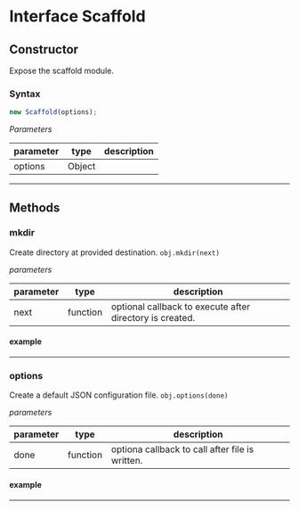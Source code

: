 
# Interface Scaffold


## Constructor
Expose the scaffold module.

### Syntax
```js
new Scaffold(options);
```

*Parameters*

parameter | type | description
--------- | ---- | -----------
options | Object | 

---



## Methods


### mkdir 
Create directory at provided destination. `obj.mkdir(next)`


*parameters*

parameter | type | description
--------- | ---- | -----------
next | function | optional callback to execute after directory is created.



#### example

---

### options 
Create a default JSON configuration file. `obj.options(done)`


*parameters*

parameter | type | description
--------- | ---- | -----------
done | function | optiona callback to call after file is written.



#### example

---


